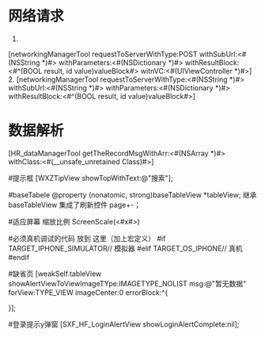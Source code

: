 
# 网络请求
1.
[networkingManagerTool requestToServerWithType:POST withSubUrl:<#(NSString *)#> withParameters:<#(NSDictionary *)#> withResultBlock:<#^(BOOL result, id value)valueBlock#> witnVC:<#(UIViewController *)#>]
2.
[networkingManagerTool requestToServerWithType:<#(NSString *)#> withSubUrl:<#(NSString *)#> withParameters:<#(NSDictionary *)#> withResultBlock:<#^(BOOL result, id value)valueBlock#>]


# 数据解析
[HR_dataManagerTool getTheRecordMsgWithArr:<#(NSArray *)#>  withClass:<#(__unsafe_unretained Class)#>]

#提示框
[WXZTipView showTopWithText:@"搜索"];


#baseTabele
@property (nonatomic, strong)baseTableView *tableView;
继承baseTableView  集成了刷新控件 page+-；

#适应屏幕 缩放比例
ScreenScale(<#x#>)



#必须真机调试的代码 放到  这里（加上宏定义）
#if TARGET_IPHONE_SIMULATOR// 模拟器
#elif TARGET_OS_IPHONE// 真机
#endif

#缺省页
[weakSelf.tableView showAlertViewToViewImageTYpe:IMAGETYPE_NOLIST msg:@"暂无数据" forView:TYPE_VIEW imageCenter:0 errorBlock:^{

}];

#登录提示y弹窗
[SXF_HF_LoginAlertView showLoginAlertComplete:nil];


